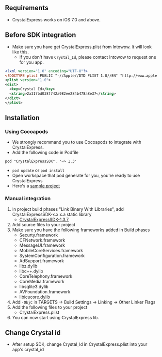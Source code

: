 ## Requirements
- CrystalExpress works on iOS 7.0 and above.

## Before SDK integration
- Make sure you have get CrystalExpress.plist from Intowow. It will look like this.
    - If you don't have `Crystal_Id`, please contact Intowow to request one for you app.

```xml
<?xml version="1.0" encoding="UTF-8"?>
<!DOCTYPE plist PUBLIC "-//Apple//DTD PLIST 1.0//EN" "http://www.apple.com/DTDs/PropertyList-1.0.dtd">
<plist version="1.0">
<dict>
  <key>Crystal_Id</key>
  <string>2a317bd038f742a082ee284b478a8e37</string>
</dict>
</plist>
```

## Installation
### Using Cocoapods
- We strongly recommand you to use Cocoapods to integrate with CrystalExpress.
- Add the following code in Podfile
```
pod "CrystalExpressSDK", '~> 1.3'
```
- `pod update` or `pod install`
- Open workspace that pod generate for you, you're ready to use CrystalExpress
- Here's a [sample project](https://github.com/roylo/CrystalExpressSample)

### Manual integration
1. In project build phases "Link Binary With Libraries", add CrystalExpressSDK-x.x.x.a static library
    - [CrystalExpressSDK-1.3.7](https://s3-ap-northeast-1.amazonaws.com/intowow/ios_manual_sdk/CrystalExpressSDK-1.3.7.zip)
2. Add source files to your project
3. Make sure you have the following frameworks added in Build phases
    - Securty.framework
    - CFNetwork.framework
    - MessageUI.framework
    - MobileCoreServices.framework
    - SystemConfiguration.framework
    - AdSupport.framework
    - libz.dylib
    - libc++.dylib
    - CoreTelephony.framework
    - CoreMedia.framework
    - libsqlite3.dylib
    - AVFoundation.framework
    - libicucore.dylib
4. Add `-ObjC` in TARGETS -> Build Settings -> Linking -> Other Linker Flags
5. Add the following files to your project
    - CrystalExpress.plist
6. You can now start using CrystalExpress lib.

## Change Crystal id
- After setup SDK, change Crystal_Id in CrystalExpress.plist into your app's crystal_id
